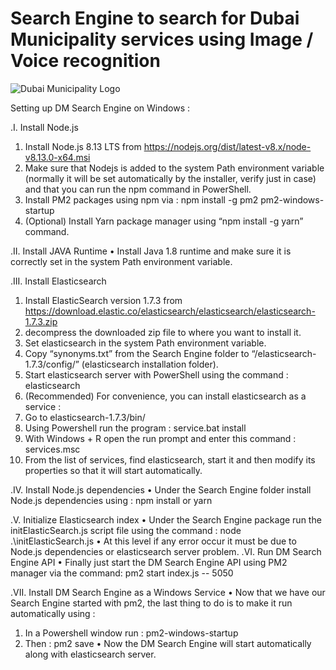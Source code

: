 # Search Engine to search for Dubai Municipality services using Image / Voice recognition

![Dubai Municipality Logo](https://github.com/dubaimunicipalityitd/ImageRecognitionAI/blob/main/dmLogo.png)

Setting up DM Search Engine on Windows :

.I.	Install Node.js
1.	Install Node.js 8.13 LTS from https://nodejs.org/dist/latest-v8.x/node-v8.13.0-x64.msi
2.	Make sure that Nodejs is added to the system Path environment variable (normally it will be set automatically by the installer, verify just in case) and that you can run the npm command in PowerShell.
3.	Install PM2 packages using npm via : npm install -g pm2 pm2-windows-startup
4.	(Optional) Install Yarn package manager using “npm install -g yarn” command.

.II.	Install JAVA Runtime
•	Install Java 1.8 runtime and make sure it is correctly set in the system Path environment variable.

.III.	Install Elasticsearch
1.	Install ElasticSearch version 1.7.3 from https://download.elastic.co/elasticsearch/elasticsearch/elasticsearch-1.7.3.zip
2.	decompress the downloaded zip file to where you want to install it.
3.	Set elasticsearch in the system Path environment variable.
4.	Copy “synonyms.txt” from the Search Engine folder to “/elasticsearch-1.7.3/config/” (elasticsearch installation folder).
5.	Start elasticsearch server with PowerShell using the command : elasticsearch
6.	(Recommended) For convenience, you can install elasticsearch as a service :
1.	Go to elasticsearch-1.7.3/bin/
2.	Using Powershell run the program : service.bat install
3.	With Windows + R open the run prompt and enter this command : services.msc
4.	From the list of services, find elasticsearch, start it and then modify its properties so that it will start automatically.


.IV.	Install Node.js dependencies
•	Under the Search Engine folder install Node.js dependencies using : npm install or yarn

.V.	Initialize Elasticsearch index
•	Under the Search Engine package run the initElasticSearch.js script file using the command : node .\initElasticSearch.js
•	At this level if any error occur it must be due to Node.js dependencies or elasticsearch server problem.
.VI.	Run DM Search Engine API
•	Finally just start the DM Search Engine API using PM2 manager via the command:
pm2 start index.js -- 5050

.VII.	Install DM Search Engine as a Windows Service
•	Now that we have our Search Engine started with pm2, the last thing to do is to make it run automatically using :
1.	In a Powershell window run : pm2-windows-startup
2.	Then : pm2 save
•	Now the DM Search Engine will start automatically along with elasticsearch server.
